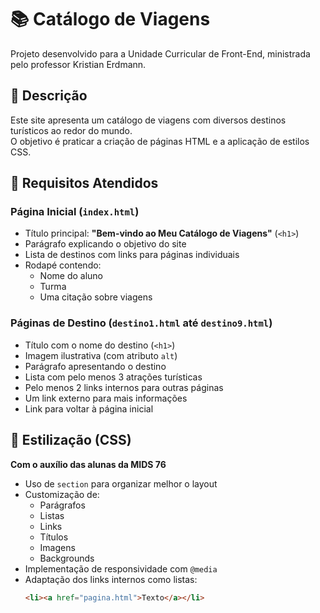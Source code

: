# 📚 Catálogo de Viagens

Projeto desenvolvido para a Unidade Curricular de Front-End, ministrada pelo professor Kristian Erdmann.

## 📝 Descrição

Este site apresenta um catálogo de viagens com diversos destinos turísticos ao redor do mundo.  
O objetivo é praticar a criação de páginas HTML e a aplicação de estilos CSS.

## 🚀 Requisitos Atendidos

### Página Inicial (`index.html`)

- Título principal: **"Bem-vindo ao Meu Catálogo de Viagens"** (`<h1>`)
- Parágrafo explicando o objetivo do site
- Lista de destinos com links para páginas individuais
- Rodapé contendo:
  - Nome do aluno
  - Turma
  - Uma citação sobre viagens

### Páginas de Destino (`destino1.html` até `destino9.html`)

- Título com o nome do destino (`<h1>`)
- Imagem ilustrativa (com atributo `alt`)
- Parágrafo apresentando o destino
- Lista com pelo menos 3 atrações turísticas
- Pelo menos 2 links internos para outras páginas
- Um link externo para mais informações
- Link para voltar à página inicial

## 🎨 Estilização (CSS)

**Com o auxílio das alunas da MIDS 76**

- Uso de `section` para organizar melhor o layout
- Customização de:
  - Parágrafos
  - Listas
  - Links
  - Títulos
  - Imagens
  - Backgrounds
- Implementação de responsividade com `@media`
- Adaptação dos links internos como listas:
  ```html
  <li><a href="pagina.html">Texto</a></li>

